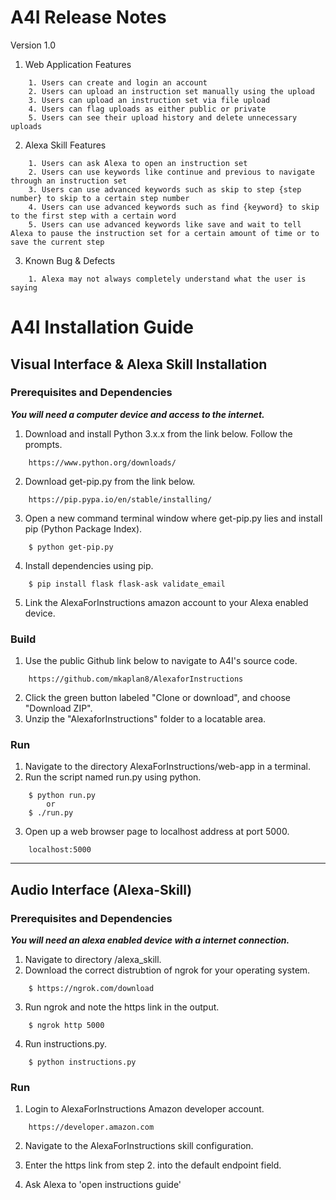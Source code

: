 # A4I Release Notes
Version 1.0

1. Web Application Features
```
    1. Users can create and login an account
    2. Users can upload an instruction set manually using the upload
    3. Users can upload an instruction set via file upload
    4. Users can flag uploads as either public or private
    5. Users can see their upload history and delete unnecessary uploads
```
2. Alexa Skill Features
```
    1. Users can ask Alexa to open an instruction set
    2. Users can use keywords like continue and previous to navigate through an instruction set
    3. Users can use advanced keywords such as skip to step {step number} to skip to a certain step number
    4. Users can use advanced keywords such as find {keyword} to skip to the first step with a certain word
    5. Users can use advanced keywords like save and wait to tell Alexa to pause the instruction set for a certain amount of time or to save the current step
```
3. Known Bug & Defects
```
    1. Alexa may not always completely understand what the user is saying
```

# A4I Installation Guide

## Visual Interface & Alexa Skill Installation

### Prerequisites and Dependencies
***You will need a computer device and access to the internet.***
1. Download and install Python 3.x.x from the link below. Follow the prompts.
```
    https://www.python.org/downloads/
```
2. Download get-pip.py from the link below.
```
    https://pip.pypa.io/en/stable/installing/
```
3. Open a new command terminal window where get-pip.py lies and install pip (Python Package Index).
```
    $ python get-pip.py
```
4. Install dependencies using pip.
```
    $ pip install flask flask-ask validate_email
```

5. Link the AlexaForInstructions amazon account to your Alexa enabled device.

### Build
1. Use the public Github link below to navigate to A4I's source code.
```
    https://github.com/mkaplan8/AlexaforInstructions
```
2. Click the green button labeled "Clone or download", and choose "Download ZIP".
3. Unzip the "AlexaforInstructions" folder to a locatable area.

### Run
1. Navigate to the directory AlexaForInstructions/web-app in a terminal.
2. Run the script named run.py using python.
```
    $ python run.py
        or
    $ ./run.py
```
3. Open up a web browser page to localhost address at port 5000.
```
    localhost:5000
```
---

## Audio Interface (Alexa-Skill)

### Prerequisites and Dependencies
***You will need an alexa enabled device with a internet connection.***
1. Navigate to directory /alexa_skill.
2. Download the correct distrubtion of ngrok for your operating system.
```
    $ https://ngrok.com/download
```
3. Run ngrok and note the https link in the output.
```
    $ ngrok http 5000
```
4. Run instructions.py.
```
    $ python instructions.py
```

### Run
1. Login to AlexaForInstructions Amazon developer account.
```
    https://developer.amazon.com
```

2. Navigate to the AlexaForInstructions skill configuration.

3. Enter the https link from step 2. into the default endpoint field.

4. Ask Alexa to 'open instructions guide'
